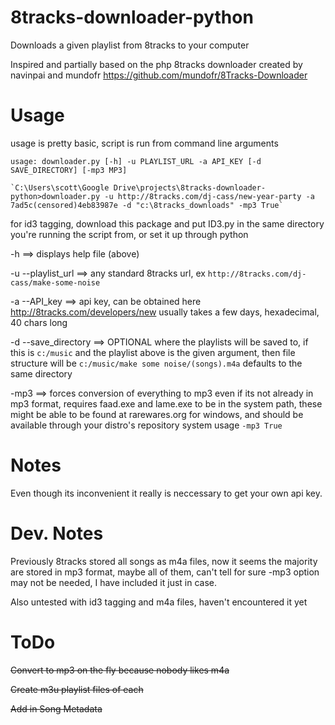8tracks-downloader-python
=========================

Downloads a given playlist from 8tracks to your computer

Inspired and partially based on the php 8tracks downloader created by navinpai and mundofr
https://github.com/mundofr/8Tracks-Downloader


Usage
=====
usage is pretty basic, script is run from command line arguments

    usage: downloader.py [-h] -u PLAYLIST_URL -a API_KEY [-d SAVE_DIRECTORY] [-mp3 MP3]

    `C:\Users\scott\Google Drive\projects\8tracks-downloader-python>downloader.py -u http://8tracks.com/dj-cass/new-year-party -a 7ad5c(censored)4eb83987e -d "c:\8tracks_downloads" -mp3 True`



for id3 tagging, download this package and put ID3.py in the same directory you're running the script from, or set it up through python
    

-h        ==>           displays help file (above)

-u --playlist_url ==>   any standard 8tracks url, ex `http://8tracks.com/dj-cass/make-some-noise`

-a --API_key       ==> api key, can be obtained here http://8tracks.com/developers/new  usually takes a few days, hexadecimal, 40 chars long

-d --save_directory ==> OPTIONAL  where the playlists will be saved to, if this is `c:/music` and the playlist above is the given
                     argument, then file structure will be `c:/music/make some noise/(songs).m4a`  defaults
                     to the same directory

-mp3 ==> forces conversion of everything to mp3 even if its not already in mp3 format, requires faad.exe and lame.exe to be in the system path, these might be able to be found at rarewares.org for windows, and should be available through your distro's repository system
 usage `-mp3 True`

Notes
=====
Even though its inconvenient it really is neccessary to get your own api key.

Dev. Notes
==========
Previously 8tracks stored all songs as m4a files, now it seems the majority are stored in mp3 format, maybe all of them, can't tell for sure -mp3 option may not be needed, I have included it just in case.

Also untested with id3 tagging and m4a files, haven't encountered it yet

ToDo
====
~~Convert to mp3 on the fly because nobody likes m4a~~

~~Create m3u playlist files of each~~

~~Add in Song Metadata~~
